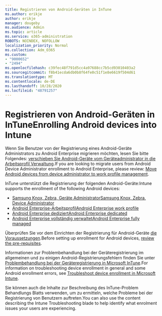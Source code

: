 ```yaml
---
title: Registrieren von Android-Geräten in InTune
ms.author: erikje
author: erikje
manager: dougeby
ms.audience: Admin
ms.topic: article
ms.service: o365-administration
ROBOTS: NOINDEX, NOFOLLOW
localization_priority: Normal
ms.collection: Adm_O365
ms.custom:
- "9000652"
- "2494"
ms.openlocfilehash: c39fec48f791d5cc4a97688cc7b5cd93010403a2
ms.sourcegitcommit: f8b41ecda6db0b8f64fe0c51f1e8e6619f504d61
ms.translationtype: MT
ms.contentlocale: de-DE
ms.lasthandoff: 10/28/2020
ms.locfileid: "48791257"
---
```

# <a name="enrolling-android-devices-into-intune"></a><span data-ttu-id="7027a-102">Registrieren von Android-Geräten in InTune</span><span class="sxs-lookup"><span data-stu-id="7027a-102">Enrolling Android devices into Intune</span></span>

<span data-ttu-id="7027a-103">Wenn Sie Benutzer von der Registrierung eines Android-Geräte Administrators zu Android Enterprise migrieren möchten, lesen Sie bitte Folgendes: [verschieben Sie Android-Geräte vom Geräteadministrator in die Arbeitsprofil Verwaltung](https://docs.microsoft.com/mem/intune/enrollment/android-move-device-admin-work-profile).</span><span class="sxs-lookup"><span data-stu-id="7027a-103">If you are looking to migrate users from Android Device Administrator enrollment to Android Enterprise, please review: [Move Android devices from device administrator to work profile management](https://docs.microsoft.com/mem/intune/enrollment/android-move-device-admin-work-profile).</span></span>

<span data-ttu-id="7027a-104">InTune unterstützt die Registrierung der folgenden Android-Geräte:</span><span class="sxs-lookup"><span data-stu-id="7027a-104">Intune supports the enrollment of the following Android devices:</span></span>  

- [<span data-ttu-id="7027a-105">Samsung Knox, Zebra, Geräte Administrator</span><span class="sxs-lookup"><span data-stu-id="7027a-105">Samsung Knox, Zebra, Device Administrator</span></span>](https://docs.microsoft.com/mem/intune/enrollment/android-enroll-device-administrator)
- [<span data-ttu-id="7027a-106">Android Enterprise-Arbeitsprofil</span><span class="sxs-lookup"><span data-stu-id="7027a-106">Android Enterprise work profile</span></span>](https://docs.microsoft.com/mem/intune/enrollment/android-enterprise-overview)
- [<span data-ttu-id="7027a-107">Android Enterprise dediziert</span><span class="sxs-lookup"><span data-stu-id="7027a-107">Android Enterprise dedicated</span></span>](https://docs.microsoft.com/mem/intune/enrollment/android-dedicated-devices-fully-managed-enroll)
- [<span data-ttu-id="7027a-108">Android Enterprise vollständig verwaltet</span><span class="sxs-lookup"><span data-stu-id="7027a-108">Android Enterprise fully managed</span></span>](https://docs.microsoft.com/mem/intune/enrollment/android-fully-managed-enroll)

<span data-ttu-id="7027a-109">Überprüfen Sie vor dem Einrichten der Registrierung für Android-Geräte [die Voraussetzungen](https://docs.microsoft.com/intune/enrollment/android-enroll).</span><span class="sxs-lookup"><span data-stu-id="7027a-109">Before setting up enrollment for Android devices, [review the pre-requisites](https://docs.microsoft.com/intune/enrollment/android-enroll).</span></span>  

<span data-ttu-id="7027a-110">Informationen zur Problembehandlung bei der Geräteregistrierung im allgemeinen und zu einigen Android-Registrierungsfehlern finden Sie unter [Problembehandlung bei der Geräteregistrierung in Microsoft InTune](https://docs.microsoft.com/mem/intune/enrollment/troubleshoot-android-enrollment).</span><span class="sxs-lookup"><span data-stu-id="7027a-110">For information on troubleshooting device enrollment in general and some Android enrollment errors, see [Troubleshoot device enrollment in Microsoft Intune](https://docs.microsoft.com/mem/intune/enrollment/troubleshoot-android-enrollment).</span></span>

<span data-ttu-id="7027a-111">Sie können auch die Inhalte zur Beschreibung des InTune-Problem Behandlungs Blatts verwenden, um zu ermitteln, welche Probleme bei der Registrierung von Benutzern auftreten.</span><span class="sxs-lookup"><span data-stu-id="7027a-111">You can also use the content describing the Intune Troubleshooting blade to help identify what enrolment issues your users are experiencing.</span></span>
